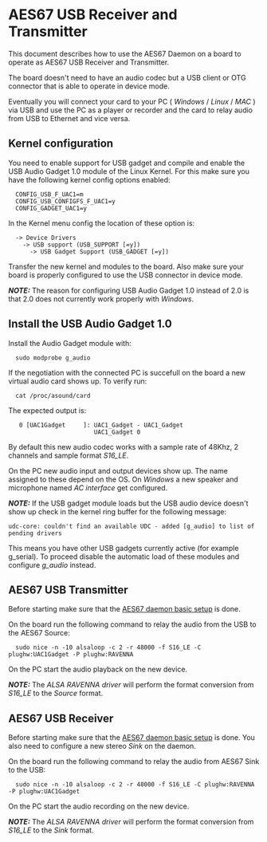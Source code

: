 # AES67 USB Receiver and Transmitter #

This document describes how to use the AES67 Daemon on a board to operate as AES67 USB Receiver and Transmitter.

The board doesn't need to have an audio codec but a USB client or OTG connector that is able to operate in device mode.

Eventually you will connect your card to your PC ( *Windows* / *Linux* / *MAC* ) via USB and use the PC as a player or recorder and the card to relay audio from USB to Ethernet and vice versa.

## Kernel configuration ##
<a name="kernel_config"></a>
You need to enable support for USB gadget and compile and enable the USB Audio Gadget 1.0 module of the Linux Kernel. 
For this make sure you have the following kernel config options enabled:

      CONFIG_USB_F_UAC1=m
      CONFIG_USB_CONFIGFS_F_UAC1=y
      CONFIG_GADGET_UAC1=y
In the Kernel menu config the location of these option is:

      -> Device Drivers 
        -> USB support (USB_SUPPORT [=y])
          -> USB Gadget Support (USB_GADGET [=y])
Transfer the new kernel and modules to the board. 
Also make sure your board is properly configured to use the USB connector in device mode.

**_NOTE:_** The reason for configuring USB Audio Gadget 1.0 instead of 2.0 is that 2.0 does not currently work properly with *Windows*.

## Install the USB Audio Gadget 1.0 ##
<a name="g_audio_install"></a>
Install the Audio Gadget module with:

      sudo modprobe g_audio

If the negotiation with the connected PC is succefull on the board a new virtual audio card shows up.
To verify run:

      cat /proc/asound/card
The expected output is:

       0 [UAC1Gadget     ]: UAC1_Gadget - UAC1_Gadget
                            UAC1_Gadget 0
By default this new audio codec works with a sample rate of 48Khz, 2 channels and sample format *S16_LE*.

On the PC new audio input and output devices show up. 
The name assigned to these depend on the OS.
On *Windows* a new speaker and microphone named *AC interface* get configured.

**_NOTE:_**
If the USB gadget module loads but the USB audio device doesn't show up check in the kernel ring buffer for the following message:

    udc-core: couldn't find an available UDC - added [g_audio] to list of pending drivers
    
This means you have other USB gadgets currently active (for example g_serial).
To proceed disable the automatic load of these modules and configure *g_audio* instead.

## AES67 USB Transmitter ##
<a name="usb_transmitter"></a>
Before starting make sure that the [AES67 daemon basic setup](DEVICES.md#daemon_setup) is done.

On the board run the following command to relay the audio from the USB to the AES67 Source:

      sudo nice -n -10 alsaloop -c 2 -r 48000 -f S16_LE -C plughw:UAC1Gadget -P plughw:RAVENNA
On the PC start the audio playback on the new device.

**_NOTE:_** The *ALSA RAVENNA driver* will perform the format conversion from *S16\_LE* to the *Source* format.

## AES67 USB Receiver ##
<a name="usb_receiver"></a>
Before starting make sure that the [AES67 daemon basic setup](DEVICES.md#daemon_setup) is done. 
You also need to configure a new stereo *Sink* on the daemon.

On the board run the following command to relay the audio from AES67 Sink to the USB:

      sudo nice -n -10 alsaloop -c 2 -r 48000 -f S16_LE -C plughw:RAVENNA -P plughw:UAC1Gadget
On the PC start the audio recording on the new device.

**_NOTE:_** The *ALSA RAVENNA driver* will perform the format conversion from *S16\_LE* to the *Sink* format.
